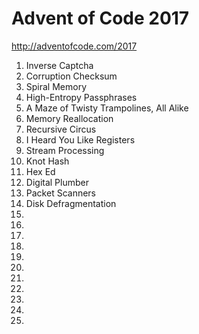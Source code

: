 # Advent of Code 2017

http://adventofcode.com/2017

1. Inverse Captcha
2. Corruption Checksum
3. Spiral Memory
4. High-Entropy Passphrases
5. A Maze of Twisty Trampolines, All Alike
6. Memory Reallocation
7. Recursive Circus
8. I Heard You Like Registers
9. Stream Processing
10. Knot Hash
11. Hex Ed
12. Digital Plumber
13. Packet Scanners
14. Disk Defragmentation
15. 
16. 
17. 
18. 
19. 
20. 
21. 
22. 
23. 
24. 
25.

